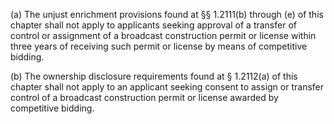 (a) The unjust enrichment provisions found at §§ 1.2111(b) through (e) of this chapter shall not apply to applicants seeking approval of a transfer of control or assignment of a broadcast construction permit or license within three years of receiving such permit or license by means of competitive bidding.

(b) The ownership disclosure requirements found at § 1.2112(a) of this chapter shall not apply to an applicant seeking consent to assign or transfer control of a broadcast construction permit or license awarded by competitive bidding.

